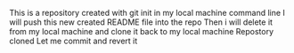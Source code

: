 This is a repository created with git init in my local machine command line 
I will push this new created README file into the repo 
Then i will delete it from my local machine and clone it back to my local machine
Repostory cloned
Let me  commit and revert it